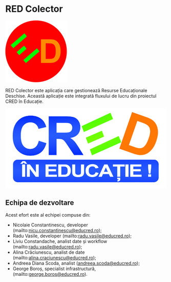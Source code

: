 # RED Colector

![](public/img/rED-logo192.png)

RED Colector este aplicația care gestionează Resurse Educaționale Deschise. Această aplicație este integrată fluxului de lucru din proiectul CRED în Educație.

![](public/img/CREDlogo.jpg)

## Echipa de dezvoltare

Acest efort este al echipei compuse din:

- Nicolaie Constantinescu, developer (mailto:nicu.constantinescu@educred.ro);
- Radu Vasile, developer (mailto:radu.vasile@educred.ro);
- Liviu Constandache, analist date și workflow (mailto:radu.vasile@educred.ro);
- Alina Crăciunescu, analist de date (mailto:alina.craciunescu@educred.ro);
- Andreea Diana Scoda, analist (andreea.scoda@educred.ro);
- George Boroș, specialist infrastructură, (mailto:george.boros@educred.ro).